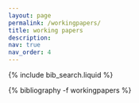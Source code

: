```yaml
---
layout: page
permalink: /workingpapers/
title: working papers
description:
nav: true
nav_order: 4
---
```


<!-- _pages/workingpapers.md -->

<!-- Bibsearch Feature -->

{% include bib_search.liquid %}

<div class="publications">

{% bibliography -f workingpapers %}

</div>
